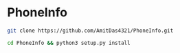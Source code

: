 # PhoneInfo

```bash
git clone https://github.com/AmitDas4321/PhoneInfo.git
```


```bash
cd PhoneInfo && python3 setup.py install
```
